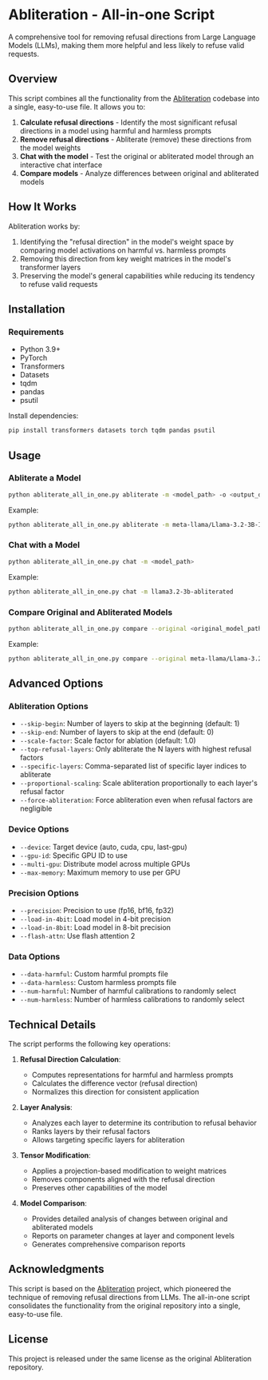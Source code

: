 # Abliteration - All-in-one Script

A comprehensive tool for removing refusal directions from Large Language Models (LLMs), making them more helpful and less likely to refuse valid requests.

## Overview

This script combines all the functionality from the [Abliteration](https://github.com/Orion-zhen/abliteration.git) codebase into a single, easy-to-use file. It allows you to:

1. **Calculate refusal directions** - Identify the most significant refusal directions in a model using harmful and harmless prompts
2. **Remove refusal directions** - Abliterate (remove) these directions from the model weights
3. **Chat with the model** - Test the original or abliterated model through an interactive chat interface
4. **Compare models** - Analyze differences between original and abliterated models

## How It Works

Abliteration works by:

1. Identifying the "refusal direction" in the model's weight space by comparing model activations on harmful vs. harmless prompts
2. Removing this direction from key weight matrices in the model's transformer layers
3. Preserving the model's general capabilities while reducing its tendency to refuse valid requests

## Installation

### Requirements

- Python 3.9+
- PyTorch
- Transformers
- Datasets
- tqdm
- pandas
- psutil

Install dependencies:

```bash
pip install transformers datasets torch tqdm pandas psutil
```

## Usage

### Abliterate a Model

```bash
python abliterate_all_in_one.py abliterate -m <model_path> -o <output_dir>
```

Example:
```bash
python abliterate_all_in_one.py abliterate -m meta-llama/Llama-3.2-3B-Instruct -o llama3.2-3b-abliterated
```

### Chat with a Model

```bash
python abliterate_all_in_one.py chat -m <model_path>
```

Example:
```bash
python abliterate_all_in_one.py chat -m llama3.2-3b-abliterated
```

### Compare Original and Abliterated Models

```bash
python abliterate_all_in_one.py compare --original <original_model_path> --abliterated <abliterated_model_path>
```

Example:
```bash
python abliterate_all_in_one.py compare --original meta-llama/Llama-3.2-3B-Instruct --abliterated llama3.2-3b-abliterated --output-file comparison_report.md
```

## Advanced Options

### Abliteration Options

- `--skip-begin`: Number of layers to skip at the beginning (default: 1)
- `--skip-end`: Number of layers to skip at the end (default: 0)
- `--scale-factor`: Scale factor for ablation (default: 1.0)
- `--top-refusal-layers`: Only abliterate the N layers with highest refusal factors
- `--specific-layers`: Comma-separated list of specific layer indices to abliterate
- `--proportional-scaling`: Scale abliteration proportionally to each layer's refusal factor
- `--force-abliteration`: Force abliteration even when refusal factors are negligible

### Device Options

- `--device`: Target device (auto, cuda, cpu, last-gpu)
- `--gpu-id`: Specific GPU ID to use
- `--multi-gpu`: Distribute model across multiple GPUs
- `--max-memory`: Maximum memory to use per GPU

### Precision Options

- `--precision`: Precision to use (fp16, bf16, fp32)
- `--load-in-4bit`: Load model in 4-bit precision
- `--load-in-8bit`: Load model in 8-bit precision
- `--flash-attn`: Use flash attention 2

### Data Options

- `--data-harmful`: Custom harmful prompts file
- `--data-harmless`: Custom harmless prompts file
- `--num-harmful`: Number of harmful calibrations to randomly select
- `--num-harmless`: Number of harmless calibrations to randomly select

## Technical Details

The script performs the following key operations:

1. **Refusal Direction Calculation**:
   - Computes representations for harmful and harmless prompts
   - Calculates the difference vector (refusal direction)
   - Normalizes this direction for consistent application

2. **Layer Analysis**:
   - Analyzes each layer to determine its contribution to refusal behavior
   - Ranks layers by their refusal factors
   - Allows targeting specific layers for abliteration

3. **Tensor Modification**:
   - Applies a projection-based modification to weight matrices
   - Removes components aligned with the refusal direction
   - Preserves other capabilities of the model

4. **Model Comparison**:
   - Provides detailed analysis of changes between original and abliterated models
   - Reports on parameter changes at layer and component levels
   - Generates comprehensive comparison reports

## Acknowledgments

This script is based on the [Abliteration](https://github.com/Orion-zhen/abliteration.git) project, which pioneered the technique of removing refusal directions from LLMs. The all-in-one script consolidates the functionality from the original repository into a single, easy-to-use file.

## License

This project is released under the same license as the original Abliteration repository.
